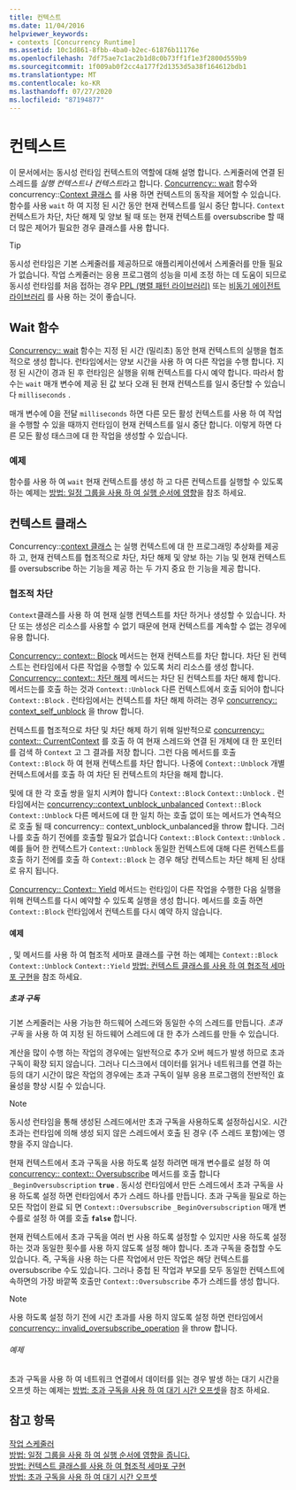 ```yaml
---
title: 컨텍스트
ms.date: 11/04/2016
helpviewer_keywords:
- contexts [Concurrency Runtime]
ms.assetid: 10c1d861-8fbb-4ba0-b2ec-61876b11176e
ms.openlocfilehash: 7df75ae7c1ac2b1d8c0b73ff1f1e3f2800d559b9
ms.sourcegitcommit: 1f009ab0f2cc4a177f2d1353d5a38f164612bdb1
ms.translationtype: MT
ms.contentlocale: ko-KR
ms.lasthandoff: 07/27/2020
ms.locfileid: "87194877"
---
```

# <a name="contexts"></a>컨텍스트

이 문서에서는 동시성 런타임 컨텍스트의 역할에 대해 설명 합니다. 스케줄러에 연결 된 스레드를 *실행 컨텍스트나* *컨텍스트*라고 합니다. [Concurrency:: wait](reference/concurrency-namespace-functions.md#wait) 함수와 concurrency::[Context 클래스](../../parallel/concrt/reference/context-class.md) 를 사용 하면 컨텍스트의 동작을 제어할 수 있습니다. 함수를 사용 `wait` 하 여 지정 된 시간 동안 현재 컨텍스트를 일시 중단 합니다. `Context`컨텍스트가 차단, 차단 해제 및 양보 될 때 또는 현재 컨텍스트를 oversubscribe 할 때 더 많은 제어가 필요한 경우 클래스를 사용 합니다.

> [!TIP]
> 동시성 런타임은 기본 스케줄러를 제공하므로 애플리케이션에서 스케줄러를 만들 필요가 없습니다. 작업 스케줄러는 응용 프로그램의 성능을 미세 조정 하는 데 도움이 되므로 동시성 런타임를 처음 접하는 경우 [PPL (병렬 패턴 라이브러리)](../../parallel/concrt/parallel-patterns-library-ppl.md) 또는 [비동기 에이전트 라이브러리](../../parallel/concrt/asynchronous-agents-library.md) 를 사용 하는 것이 좋습니다.

## <a name="the-wait-function"></a>Wait 함수

[Concurrency:: wait](reference/concurrency-namespace-functions.md#wait) 함수는 지정 된 시간 (밀리초) 동안 현재 컨텍스트의 실행을 협조적으로 생성 합니다. 런타임에서는 양보 시간을 사용 하 여 다른 작업을 수행 합니다. 지정 된 시간이 경과 된 후 런타임은 실행을 위해 컨텍스트를 다시 예약 합니다. 따라서 함수는 `wait` 매개 변수에 제공 된 값 보다 오래 된 현재 컨텍스트를 일시 중단할 수 있습니다 `milliseconds` .

매개 변수에 0을 전달 `milliseconds` 하면 다른 모든 활성 컨텍스트를 사용 하 여 작업을 수행할 수 있을 때까지 런타임이 현재 컨텍스트를 일시 중단 합니다. 이렇게 하면 다른 모든 활성 태스크에 대 한 작업을 생성할 수 있습니다.

### <a name="example"></a>예제

함수를 사용 하 여 `wait` 현재 컨텍스트를 생성 하 고 다른 컨텍스트를 실행할 수 있도록 하는 예제는 [방법: 일정 그룹을 사용 하 여 실행 순서에 영향](../../parallel/concrt/how-to-use-schedule-groups-to-influence-order-of-execution.md)을 참조 하세요.

## <a name="the-context-class"></a>컨텍스트 클래스

Concurrency::[context 클래스](../../parallel/concrt/reference/context-class.md) 는 실행 컨텍스트에 대 한 프로그래밍 추상화를 제공 하 고, 현재 컨텍스트를 협조적으로 차단, 차단 해제 및 양보 하는 기능 및 현재 컨텍스트를 oversubscribe 하는 기능을 제공 하는 두 가지 중요 한 기능을 제공 합니다.

### <a name="cooperative-blocking"></a>협조적 차단

`Context`클래스를 사용 하 여 현재 실행 컨텍스트를 차단 하거나 생성할 수 있습니다. 차단 또는 생성은 리소스를 사용할 수 없기 때문에 현재 컨텍스트를 계속할 수 없는 경우에 유용 합니다.

[Concurrency:: context:: Block](reference/context-class.md#block) 메서드는 현재 컨텍스트를 차단 합니다. 차단 된 컨텍스트는 런타임에서 다른 작업을 수행할 수 있도록 처리 리소스를 생성 합니다. [Concurrency:: context:: 차단 해제](reference/context-class.md#unblock) 메서드는 차단 된 컨텍스트를 차단 해제 합니다. 메서드는를 호출 하는 것과 `Context::Unblock` 다른 컨텍스트에서 호출 되어야 합니다 `Context::Block` . 런타임에서는 컨텍스트를 차단 해제 하려는 경우 [concurrency:: context_self_unblock](../../parallel/concrt/reference/context-self-unblock-class.md) 을 throw 합니다.

컨텍스트를 협조적으로 차단 및 차단 해제 하기 위해 일반적으로 [concurrency:: context:: CurrentContext](reference/context-class.md#currentcontext) 를 호출 하 여 현재 스레드와 연결 된 개체에 대 한 포인터를 검색 하 `Context` 고 그 결과를 저장 합니다. 그런 다음 메서드를 호출 `Context::Block` 하 여 현재 컨텍스트를 차단 합니다. 나중에 `Context::Unblock` 개별 컨텍스트에서를 호출 하 여 차단 된 컨텍스트의 차단을 해제 합니다.

및에 대 한 각 호출 쌍을 일치 시켜야 합니다 `Context::Block` `Context::Unblock` . 런타임에서는 [concurrency::context_unblock_unbalanced](../../parallel/concrt/reference/context-unblock-unbalanced-class.md) `Context::Block` `Context::Unblock` 다른 메서드에 대 한 일치 하는 호출 없이 또는 메서드가 연속적으로 호출 될 때 concurrency:: context_unblock_unbalanced을 throw 합니다. 그러나를 호출 하기 전에를 호출할 필요가 없습니다 `Context::Block` `Context::Unblock` . 예를 들어 한 컨텍스트가 `Context::Unblock` 동일한 컨텍스트에 대해 다른 컨텍스트를 호출 하기 전에를 호출 하 `Context::Block` 는 경우 해당 컨텍스트는 차단 해제 된 상태로 유지 됩니다.

[Concurrency:: Context:: Yield](reference/context-class.md#yield) 메서드는 런타임이 다른 작업을 수행한 다음 실행을 위해 컨텍스트를 다시 예약할 수 있도록 실행을 생성 합니다. 메서드를 호출 하면 `Context::Block` 런타임에서 컨텍스트를 다시 예약 하지 않습니다.

#### <a name="example"></a>예제

, 및 메서드를 사용 하 여 협조적 세마포 클래스를 구현 하는 예제는 `Context::Block` `Context::Unblock` `Context::Yield` [방법: 컨텍스트 클래스를 사용 하 여 협조적 세마포 구현](../../parallel/concrt/how-to-use-the-context-class-to-implement-a-cooperative-semaphore.md)을 참조 하세요.

##### <a name="oversubscription"></a>초과 구독

기본 스케줄러는 사용 가능한 하드웨어 스레드와 동일한 수의 스레드를 만듭니다. *초과 구독* 을 사용 하 여 지정 된 하드웨어 스레드에 대 한 추가 스레드를 만들 수 있습니다.

계산을 많이 수행 하는 작업의 경우에는 일반적으로 추가 오버 헤드가 발생 하므로 초과 구독이 확장 되지 않습니다. 그러나 디스크에서 데이터를 읽거나 네트워크를 연결 하는 등의 대기 시간이 많은 작업의 경우에는 초과 구독이 일부 응용 프로그램의 전반적인 효율성을 향상 시킬 수 있습니다.

> [!NOTE]
> 동시성 런타임을 통해 생성된 스레드에서만 초과 구독을 사용하도록 설정하십시오. 시간 초과는 런타임에 의해 생성 되지 않은 스레드에서 호출 된 경우 (주 스레드 포함)에는 영향을 주지 않습니다.

현재 컨텍스트에서 초과 구독을 사용 하도록 설정 하려면 매개 변수를로 설정 하 여 [concurrency:: context:: Oversubscribe](reference/context-class.md#oversubscribe) 메서드를 호출 합니다 `_BeginOversubscription` **`true`** . 동시성 런타임에서 만든 스레드에서 초과 구독을 사용 하도록 설정 하면 런타임에서 추가 스레드 하나를 만듭니다. 초과 구독을 필요로 하는 모든 작업이 완료 되 면 `Context::Oversubscribe` `_BeginOversubscription` 매개 변수를로 설정 하 여를 호출 **`false`** 합니다.

현재 컨텍스트에서 초과 구독을 여러 번 사용 하도록 설정할 수 있지만 사용 하도록 설정 하는 것과 동일한 횟수를 사용 하지 않도록 설정 해야 합니다. 초과 구독을 중첩할 수도 있습니다. 즉, 구독을 사용 하는 다른 작업에서 만든 작업은 해당 컨텍스트를 oversubscribe 수도 있습니다. 그러나 중첩 된 작업과 부모를 모두 동일한 컨텍스트에 속하면의 가장 바깥쪽 호출만 `Context::Oversubscribe` 추가 스레드를 생성 합니다.

> [!NOTE]
> 사용 하도록 설정 하기 전에 시간 초과를 사용 하지 않도록 설정 하면 런타임에서 [concurrency:: invalid_oversubscribe_operation](../../parallel/concrt/reference/invalid-oversubscribe-operation-class.md) 을 throw 합니다.

###### <a name="example"></a>예제

초과 구독을 사용 하 여 네트워크 연결에서 데이터를 읽는 경우 발생 하는 대기 시간을 오프셋 하는 예제는 [방법: 초과 구독을 사용 하 여 대기 시간 오프셋](../../parallel/concrt/how-to-use-oversubscription-to-offset-latency.md)을 참조 하세요.

## <a name="see-also"></a>참고 항목

[작업 스케줄러](../../parallel/concrt/task-scheduler-concurrency-runtime.md)<br/>
[방법: 일정 그룹을 사용 하 여 실행 순서에 영향을 줍니다.](../../parallel/concrt/how-to-use-schedule-groups-to-influence-order-of-execution.md)<br/>
[방법: 컨텍스트 클래스를 사용 하 여 협조적 세마포 구현](../../parallel/concrt/how-to-use-the-context-class-to-implement-a-cooperative-semaphore.md)<br/>
[방법: 초과 구독을 사용 하 여 대기 시간 오프셋](../../parallel/concrt/how-to-use-oversubscription-to-offset-latency.md)
